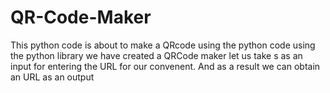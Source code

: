 # QR-Code-Maker
This python code is about to make a QRcode using the python code 
using the python library we have created a QRCode maker 
let us take s as an input for entering the URL for our convenent.
And as a result we can obtain an URL as an output 
